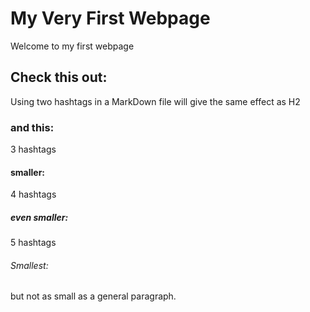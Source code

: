 # My Very First Webpage

Welcome to my first webpage

## Check this out:

Using two hashtags in a MarkDown file will give the same effect as H2

### and this:

3 hashtags

#### smaller:

4 hashtags

##### even smaller:

5 hashtags

###### Smallest:

but not as small as a general paragraph.